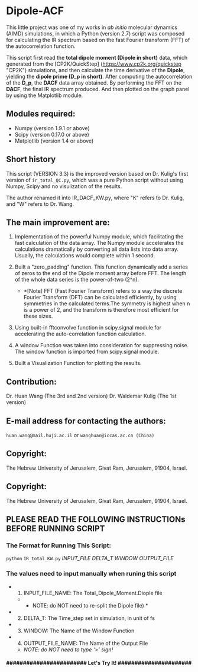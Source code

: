 # Dipole-ACF
This little project was one of my works in *ab initio* molecular dynamics (AIMD) simulations, in which a Python (version 2.7) script was composed for calculating the IR spectrum based on the fast Fourier transform (FFT) of the autocorrelation function. 

This script first read the **total dipole moment (Dipole in short)** data, which generated from the [CP2K/QuickStep] (https://www.cp2k.org/quickstep "CP2K") simulations, and then calculate the time derivative of the **Dipole**, yielding the **dipole prime (D_p in short)**. After computing the autocorrelation of the **D_p**, the **DACF** data array obtained. By performing the FFT on the **DACF**, the final IR spectrum produced. And then plotted on the graph panel by using the Matplotlib module.

## Modules required:
- Numpy (version 1.9.1 or above)
- Scipy (version 0.17.0 or above) 
- Matplotlib (version 1.4 or above)

## Short history
  This script (VERSION 3.3) is the improved version based on Dr. Kulig's first version of `ir_total_QC.py`, which was a pure Python script without using Numpy, Scipy and no visulization of the results.
    
  The author renamed it into IR_DACF_KW.py, where "K" refers to Dr. Kulig, and "W" refers to Dr. Wang.

## The main improvement are:

1. Implementation of the powerful Numpy module, which facilitating the fast calculation of the data array. The Numpy module accelerates the calculations dramatically by converting all data lists into data array. 
    Usually, the calculations would complete within 1 second.

2. Built a "zero_padding" function. This function dynamically add a series of zeros to the end of the Dipole moment array before FFT. The length of the whole data series is the power-of-two (2^n).
    + *[Note] FFT (Fast Fourier Transform) refers to a way the discrete Fourier Transform (DFT) can be calculated efficiently, by using symmetries in the calculated terms.The symmetry is highest when n is a power of 2, and the transform is therefore most efficient for these sizes.

3. Using built-in fftconvolve function in scipy.signal module for accelerating the auto-correlation function calculation.

4. A window Function was taken into consideration for suppressing noise. The window function is imported from scipy.signal module. 

5. Built a Visualization Function for plotting the results.


## Contribution:
Dr. Huan Wang         (The 3rd and 2nd version)
Dr. Waldemar Kulig    (The 1st version)

## E-mail address for contacting the authors:
`huan.wang@mail.huji.ac.il`  or  `wanghuan@iccas.ac.cn (China)`

## Copyright:
The Hebrew University of Jerusalem, Givat Ram, Jerusalem, 91904, Israel.

## Copyright:
The Hebrew University of Jerusalem, Givat Ram, Jerusalem, 91904, Israel.

## PLEASE READ THE FOLLOWING INSTRUCTIONs BEFORE RUNNING SCRIPT
###  The Format for Running This Script:
`python` `IR_total_KW.py` *INPUT_FILE* *DELTA_T* *WINDOW* *OUTPUT_FILE*

###  The values need to input manually when runing this script
  + 1. INPUT_FILE_NAME: The Total_Dipole_Moment.Diople file
      + * NOTE: do NOT need to re-split the Dipole file) *
  + 2. DELTA_T: The Time_step set in simulation, in unit of fs
  + 3. WINDOW: The Name of the Window Function
  + 4. OUTPUT_FILE_NAME: The Name of the Output File
      + *NOTE: do NOT need to type '>' sign!*
#### ########################  Let's Try It! ###################### ####
